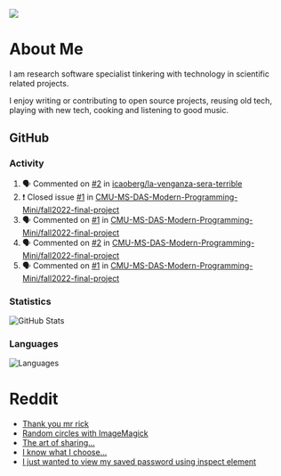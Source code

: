 ![](https://komarev.com/ghpvc/?username=icaoberg)

# About Me
I am research software specialist tinkering with technology in scientific related projects.

I enjoy writing or contributing to open source projects, reusing old tech, playing with new tech, cooking and listening to good music.

## GitHub
### Activity
<!--START_SECTION:activity-->
1. 🗣 Commented on [#2](https://github.com/icaoberg/la-venganza-sera-terrible/issues/2) in [icaoberg/la-venganza-sera-terrible](https://github.com/icaoberg/la-venganza-sera-terrible)
2. ❗️ Closed issue [#1](https://github.com/CMU-MS-DAS-Modern-Programming-Mini/fall2022-final-project/issues/1) in [CMU-MS-DAS-Modern-Programming-Mini/fall2022-final-project](https://github.com/CMU-MS-DAS-Modern-Programming-Mini/fall2022-final-project)
3. 🗣 Commented on [#1](https://github.com/CMU-MS-DAS-Modern-Programming-Mini/fall2022-final-project/issues/1) in [CMU-MS-DAS-Modern-Programming-Mini/fall2022-final-project](https://github.com/CMU-MS-DAS-Modern-Programming-Mini/fall2022-final-project)
4. 🗣 Commented on [#2](https://github.com/CMU-MS-DAS-Modern-Programming-Mini/fall2022-final-project/issues/2) in [CMU-MS-DAS-Modern-Programming-Mini/fall2022-final-project](https://github.com/CMU-MS-DAS-Modern-Programming-Mini/fall2022-final-project)
5. 🗣 Commented on [#1](https://github.com/CMU-MS-DAS-Modern-Programming-Mini/fall2022-final-project/issues/1) in [CMU-MS-DAS-Modern-Programming-Mini/fall2022-final-project](https://github.com/CMU-MS-DAS-Modern-Programming-Mini/fall2022-final-project)
<!--END_SECTION:activity-->

### Statistics
![GitHub Stats](https://github-readme-stats.vercel.app/api?username=icaoberg&count_private=true&show_icons=true)

### Languages
![Languages](https://github-readme-stats.vercel.app/api/top-langs/?username=icaoberg&show_icons=true&langs_count=10&hide=HTML,CSS,M)

# Reddit
<!-- BLOG-POST-LIST:START -->
- [Thank you mr rick](https://www.reddit.com/r/u_icaoberg/comments/pvvwci/thank_you_mr_rick/)
- [Random circles with ImageMagick](https://www.reddit.com/r/u_icaoberg/comments/p04t90/random_circles_with_imagemagick/)
- [The art of sharing...](https://www.reddit.com/r/u_icaoberg/comments/oyp9pc/the_art_of_sharing/)
- [I know what I choose…](https://www.reddit.com/r/u_icaoberg/comments/oyoolb/i_know_what_i_choose/)
- [I just wanted to view my saved password using inspect element](https://www.reddit.com/r/u_icaoberg/comments/oyol4r/i_just_wanted_to_view_my_saved_password_using/)
<!-- BLOG-POST-LIST:END -->
